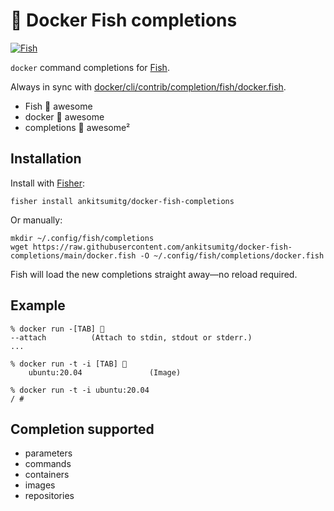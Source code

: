 # 🐳 Docker Fish completions

<a href="https://github.com/ankitsumitg"><img src="https://img.shields.io/github/workflow/status/ankitsumitg/docker-fish-completions/pull-fish-competions-from-docker?logo=github&style=for-the-badge" alt="Fish"></a>

`docker` command completions for [Fish](https://fishshell.com/).

Always in sync with [docker/cli/contrib/completion/fish/docker.fish](https://github.com/docker/cli/blob/master/contrib/completion/fish/docker.fish).

- Fish 🟰 awesome
- docker 🟰 awesome
- completions 🟰 awesome²

## Installation

Install with [Fisher](https://github.com/jorgebucaran/fisher):

```console
fisher install ankitsumitg/docker-fish-completions
```

Or manually:

```console
mkdir ~/.config/fish/completions
wget https://raw.githubusercontent.com/ankitsumitg/docker-fish-completions/main/docker.fish -O ~/.config/fish/completions/docker.fish
```

Fish will load the new completions straight away—no reload required.

## Example

```console
% docker run -[TAB] 🥊
--attach          (Attach to stdin, stdout or stderr.)
...

% docker run -t -i [TAB] 🥊
    ubuntu:20.04               (Image)

% docker run -t -i ubuntu:20.04
/ #
```

## Completion supported

- parameters
- commands
- containers
- images
- repositories
